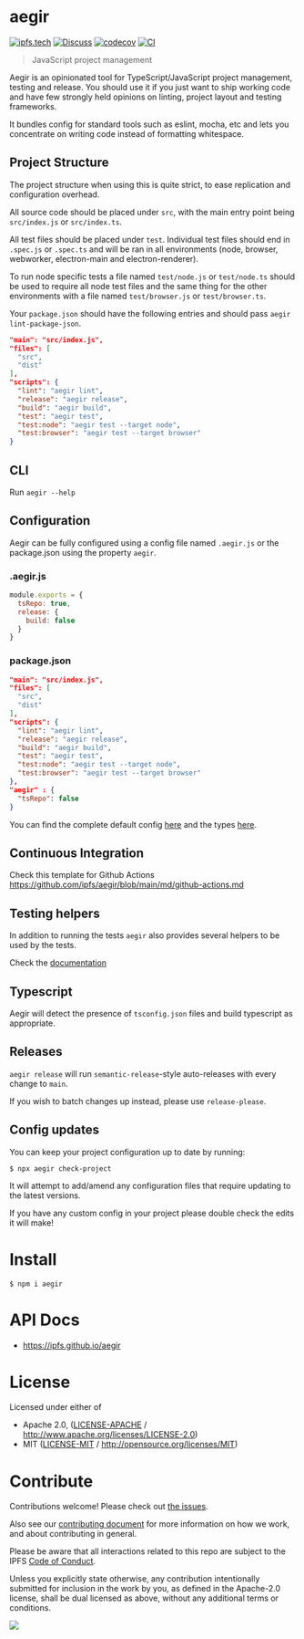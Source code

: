 # aegir

[![ipfs.tech](https://img.shields.io/badge/project-IPFS-blue.svg?style=flat-square)](https://ipfs.tech)
[![Discuss](https://img.shields.io/discourse/https/discuss.ipfs.tech/posts.svg?style=flat-square)](https://discuss.ipfs.tech)
[![codecov](https://img.shields.io/codecov/c/github/ipfs/aegir.svg?style=flat-square)](https://codecov.io/gh/ipfs/aegir)
[![CI](https://img.shields.io/github/actions/workflow/status/ipfs/aegir/js-test-and-release.yml?branch=main\&style=flat-square)](https://github.com/ipfs/aegir/actions/workflows/js-test-and-release.yml?query=branch%3Amain)

> JavaScript project management

Aegir is an opinionated tool for TypeScript/JavaScript project management, testing and release. You should use it if you just want to ship working code and have few strongly held opinions on linting, project layout and testing frameworks.

It bundles config for standard tools such as eslint, mocha, etc and lets you concentrate on writing code instead of formatting whitespace.

 ## Project Structure

 The project structure when using this is quite strict, to ease replication and configuration overhead.

 All source code should be placed under `src`, with the main entry point being `src/index.js` or `src/index.ts`.

 All test files should be placed under `test`. Individual test files should end in `.spec.js` or `.spec.ts` and will be ran in all environments (node, browser, webworker, electron-main and electron-renderer).

 To run node specific tests a file named `test/node.js` or `test/node.ts` should be used to require all node test files and the same thing for the other environments with a file named `test/browser.js` or `test/browser.ts`.

 Your `package.json` should have the following entries and should pass `aegir lint-package-json`.

 ```json
 "main": "src/index.js",
 "files": [
   "src",
   "dist"
 ],
 "scripts": {
   "lint": "aegir lint",
   "release": "aegir release",
   "build": "aegir build",
   "test": "aegir test",
   "test:node": "aegir test --target node",
   "test:browser": "aegir test --target browser"
 }
 ```

 ## CLI

 Run `aegir --help`

 ## Configuration

 Aegir can be fully configured using a config file named `.aegir.js` or the package.json using the property `aegir`.

 ### .aegir.js

 ```js
 module.exports = {
   tsRepo: true,
   release: {
     build: false
   }
 }
 ```

 ### package.json

 ```json
 "main": "src/index.js",
 "files": [
   "src",
   "dist"
 ],
 "scripts": {
   "lint": "aegir lint",
   "release": "aegir release",
   "build": "aegir build",
   "test": "aegir test",
   "test:node": "aegir test --target node",
   "test:browser": "aegir test --target browser"
 },
 "aegir" : {
   "tsRepo": false
 }
 ```

 You can find the complete default config [here](https://github.com/ipfs/aegir/blob/main/src/config/user.js#L12) and the types [here](https://github.com/ipfs/aegir/blob/main/src/types.d.ts).

 ## Continuous Integration

 Check this template for Github Actions <https://github.com/ipfs/aegir/blob/main/md/github-actions.md>

 ## Testing helpers

 In addition to running the tests `aegir` also provides several helpers to be used by the tests.

 Check the [documentation](https://ipfs.github.io/aegir/)

 ## Typescript

 Aegir will detect the presence of `tsconfig.json` files and build typescript as appropriate.

 ## Releases

 `aegir release` will run `semantic-release`-style auto-releases with every change to `main`.

 If you wish to batch changes up instead, please use `release-please`.

 ## Config updates

 You can keep your project configuration up to date by running:

 ```console
 $ npx aegir check-project
 ```

 It will attempt to add/amend any configuration files that require updating to the latest versions.

 If you have any custom config in your project please double check the edits it will make!

# Install

```console
$ npm i aegir
```

# API Docs

- <https://ipfs.github.io/aegir>

# License

Licensed under either of

- Apache 2.0, ([LICENSE-APACHE](https://github.com/ipfs/aegir/LICENSE-APACHE) / <http://www.apache.org/licenses/LICENSE-2.0>)
- MIT ([LICENSE-MIT](https://github.com/ipfs/aegir/LICENSE-MIT) / <http://opensource.org/licenses/MIT>)

# Contribute

Contributions welcome! Please check out [the issues](https://github.com/ipfs/aegir/issues).

Also see our [contributing document](https://github.com/ipfs/community/blob/master/CONTRIBUTING_JS.md) for more information on how we work, and about contributing in general.

Please be aware that all interactions related to this repo are subject to the IPFS [Code of Conduct](https://github.com/ipfs/community/blob/master/code-of-conduct.md).

Unless you explicitly state otherwise, any contribution intentionally submitted for inclusion in the work by you, as defined in the Apache-2.0 license, shall be dual licensed as above, without any additional terms or conditions.

[![](https://cdn.rawgit.com/jbenet/contribute-ipfs-gif/master/img/contribute.gif)](https://github.com/ipfs/community/blob/master/CONTRIBUTING.md)
